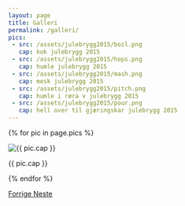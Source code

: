 ```yaml
---
layout: page
title: Galleri
permalink: /galleri/
pics:
 - src: /assets/julebrygg2015/boil.png
   cap: kok julebrygg 2015
 - src: /assets/julebrygg2015/hops.png
   cap: humle julebrygg 2015
 - src: /assets/julebrygg2015/mash.png
   cap: mesk julebrygg 2015
 - src: /assets/julebrygg2015/pitch.png
   cap: humle i røra v julebrygg 2015
 - src: /assets/julebrygg2015/pour.png
   cap: hell over til gjæringskar julebrygg 2015
---
```



<div id="carousel-example-generic" class="carousel slide" data-ride="carousel">
<!-- Indicators -->
  <!-- <ol class="carousel-indicators">
    <li data-target="#carousel-example-generic" data-slide-to="0" class="active"></li>
    <li data-target="#carousel-example-generic" data-slide-to="1"></li>
    <li data-target="#carousel-example-generic" data-slide-to="2"></li>
  </ol> -->

  <!-- Wrapper for slides -->
  <div class="carousel-inner" role="listbox">

  {% for pic in page.pics %}
    <div class="item {% if forloop.index == 1 %}active{% endif %}">
      <img src="{{ pic.src }}" alt="{{ pic.cap }}">
      <div class="carousel-caption">
        <p>{{ pic.cap }}</p>
      </div>
    </div>
  {% endfor %}
  </div>

  <!-- Controls -->
  <a class="left carousel-control" href="#carousel-example-generic" role="button" data-slide="prev">
    <span class="glyphicon glyphicon-chevron-left" aria-hidden="true"></span>
    <span class="sr-only">Forrige</span>
  </a>
  <a class="right carousel-control" href="#carousel-example-generic" role="button" data-slide="next">
    <span class="glyphicon glyphicon-chevron-right" aria-hidden="true"></span>
    <span class="sr-only">Neste</span>
  </a>
</div>
